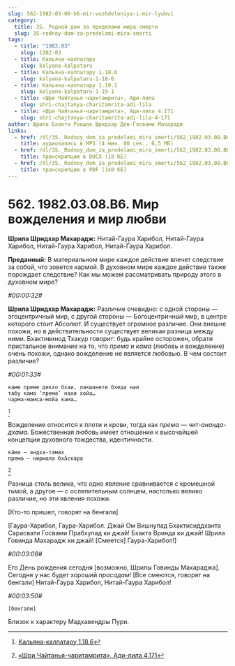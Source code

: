 ```yaml
---
slug: 562-1982-03-08-b6-mir-vozhdeleniya-i-mir-lyubvi
category:
  title: 35. Родной дом за пределами мира смерти
  slug: 35-rodnoy-dom-za-predelami-mira-smerti
tags:
  - title: "1982.03"
    slug: 1982-03
  - title: Кальяна-калпатару
    slug: kalyana-kalpataru
  - title: Кальяна-калпатару 1.18.6
    slug: kalyana-kalpataru-1-18-6
  - title: Кальяна-калпатару 1.19.1
    slug: kalyana-kalpataru-1-19-1
  - title: «Шри Чайтанья-чаритамрита», Ади-лила
    slug: shri-chajtanya-charitamrita-adi-lila
  - title: «Шри Чайтанья-чаритамрита», Ади-лила 4.171
    slug: shri-chajtanya-charitamrita-adi-lila-4-171
author: Шрила Бхакти Ракшак Шридхар Дев-Госвами Махарадж
links:
  - href: /dl/35._Rodnoy_dom_za_predelami_mira_smerti/562_1982.03.08.B6_SridharMj_Mir_vozhdelenijai_i_mir_ljubvi.mp3
    title: аудиозапись в MP3 (4 мин. 00 сек., 6,5 МБ)
  - href: /dl/35._Rodnoy_dom_za_predelami_mira_smerti/562_1982.03.08.B6_SridharMj_Mir_vozhdelenijai_i_mir_ljubvi.docx
    title: транскрипцию в DOCX (18 КБ)
  - href: /dl/35._Rodnoy_dom_za_predelami_mira_smerti/562_1982.03.08.B6_SridharMj_Mir_vozhdelenijai_i_mir_ljubvi.pdf
    title: транскрипцию в PDF (140 КБ)
---
```


# 562. 1982.03.08.B6. Мир вожделения и мир любви

**Шрила Шридхар Махарадж:** Нитай-Гаура Харибол, Нитай-Гаура Харибол, Нитай-Гаура Харибол, Нитай-Гаура Харибол.

**Преданный:** В материальном мире каждое действие влечет следствие за собой, что зовется кармой. В духовном мире каждое действие также порождает следствие? Как мы можем рассматривать природу этого в духовном мире?

*#00:00:32#*

**Шрила Шридхар Махарадж:** Различие очевидно: с одной стороны — эгоцентричный мир, с другой стороны — Богоцентричный мир, в центре которого стоит Абсолют. И существует огромное различие. Они внешне похожи, но в действительности существует великая разница между ними. Бхактивинод Тхакур говорит: будь крайне осторожен, обрати пристальное внимание на то, что *према* и *кама* (любовь и вожделение) очень похожи, однако вожделение не является любовью. В чем состоит различие?

*#00:01:33#*

    каме преме декхо бхаи, лакшанете бхеда наи
    табу кама ‘према’ нахи хойа…
    чарма-мамса-мойа кама…
[^_ftn1]

Вожделение относится к плоти и крови, тогда как *према — чит-ананда-дхама.* Божественная любовь имеет отношение к высочайшей концепции духовного тождества, идентичности.

    ка̄ма — андха-тамах̣
    према — нирмала бха̄скара
[^_ftn2]

Разница столь велика, что одно явление сравнивается с кромешной тьмой, а другое — с ослепительным солнцем, настолько велико различие, но эти явления похожи.

[Кто-то пришел, говорят на бенгали]

[Гаура-Харибол, Гаура-Харибол. Джай Ом Вишнупад Бхактисиддханта Сарасвати Госвами Прабхупад ки джай! Бхакта Вринда ки джай! Шрила Говинда Махарадж ки джай! [Смеется] Гаура-Харибол!]

*#00:03:08#*

Его День рождения сегодня [возможно, Шрилы Говинды Махараджа]. Сегодня у нас будет хороший *прасадам*! [Все смеются, говорят на бенгали] Нитай-Гаура Харибол, Нитай-Гаура Харибол!

*#00:03:50#*

    [бенгали]

Близок к характеру Мадхавендры Пури.

[^_ftn1]: [Кальяна-калпатару 1.18.6](../notes/kalyana-kalpataru/kalyana-kalpataru-1-18-6.md)

[^_ftn2]: [«Шри Чайтанья-чаритамрита», Ади-лила 4.171](../notes/shri-chajtanya-charitamrita-adi-lila/shri-chajtanya-charitamrita-adi-lila-4-171.md)

